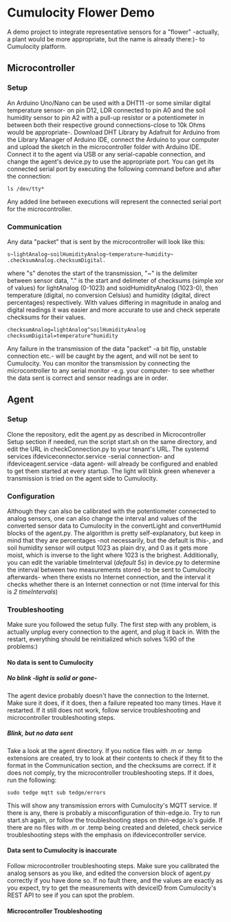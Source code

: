 # Cumulocity Flower Demo
A demo project to integrate representative sensors for a "flower" -actually, a plant would be more appropriate, but the name is already there:)- to Cumulocity platform.
## Microcontroller
### Setup
An Arduino Uno/Nano can be used with a DHT11 -or some similar digital temperature sensor- on pin D12,  LDR connected to pin A0 and the soil humidity sensor to pin A2 with a pull-up resistor or a potentiometer in between both their respective ground connections-close to 10k Ohms would be appropriate-. Download DHT Library by Adafruit for Arduino from the Library Manager of Arduino IDE, connect the Arduino to your computer and upload the sketch in the microcontroller folder with Arduino IDE. Connect it to the agent via USB or any serial-capable connection, and change the agent's device.py to use the appropriate port. You can get its connected serial port by executing the following command before and after the connection:
```
ls /dev/tty*
```
Any added line between executions will represent the connected serial port for the microcontroller.
### Communication
Any data "packet" that is sent by the microcontroller will look like this:
```
s~lightAnalog~soilHumidityAnalog~temperature~humidity~
.checksumAnalog.checksumDigital.
```
where "s" denotes the start of the transmission, "~" is the delimiter between sensor data, "." is the start and delimeter of checksums (simple xor of values) for lightAnalog (0-1023) and soidHumidityAnalog (1023-0), then temperature (digital, no conversion Celsius) and humidity (digital, direct percentages) respectively. With values differing in magnitude in analog and digital readings it was easier and more accurate to use and check seperate checksums for their values.
```
checksumAnalog=lightAnalog^soilHumidityAnalog
checksumDigital=temperature^humidity
```
Any failure in the transmission of the data "packet" -a bit flip, unstable connection etc.- will be caught by the agent, and will not be sent to Cumulocity. You can monitor the transmission by connecting the microcontroller to any serial monitor -e.g. your computer- to see whether the data sent is correct and sensor readings are in order.
## Agent
### Setup
Clone the repository, edit the agent.py as described in Microcontroller Setup section if needed, run the script start.sh on the same directory, and edit the URL in checkConnection.py to your tenant's URL. The systemd services ifdeviceconnector.service -serial connection- and ifdeviceagent.service -data agent- will already be configured and enabled to get them started at every startup. The light will blink green whenever a transmission is tried on the agent side to Cumulocity.
### Configuration
Although they can also be calibrated with the potentiometer connected to analog sensors, one can also change the interval and values of the converted sensor data to Cumulocity in the convertLight and convertHumid blocks of the agent.py. The algorithm is pretty self-explanatory, but keep in mind that they are percentages -not necessarily, but the default is this-, and soil humidity sensor will output 1023 as plain dry, and 0 as it gets more moist, which is inverse to the light where 1023 is the brighest.
Additionally, you can edit the variable timeInterval (*default 5s*) in device.py to determine the interval between two measurements stored -to be sent to Cumulocity afterwards- when there exists no Internet connection, and the interval it checks whether there is an Internet connection or not (time interval for this is *2 timeIntervals*)
### Troubleshooting
Make sure you followed the setup fully. The first step with any problem, is actually unplug every connection to the agent, and plug it back in. With the restart, everything should be reinitialized which solves %90 of the problems:)
#### No data is sent to Cumulocity
##### No blink -light is solid or gone-
The agent device probably doesn't have the connection to the Internet. Make sure it does, if it does, then a failure repeated too many times. Have it restarted. If it still does not work, follow service troubleshooting and microcontroller troubleshooting steps.
##### Blink, but no data sent
Take a look at the agent directory. If you notice files with .m or .temp extensions are created, try to look at their contents to check if they fit to the format in the Communication section, and the checksums are correct. If it does not comply, try the microcontroller troubleshooting steps. If it does, run the following:
```
sudo tedge mqtt sub tedge/errors
```
This will show any transmission errors with Cumulocity's MQTT service. If there is any, there is probably a misconfiguration of thin-edge.io. Try to run start.sh again, or follow the troubleshooting steps on thin-edge.io's guide.
If there are no files with .m or .temp being created and deleted, check service troubleshooting steps with the emphasis on ifdevicecontroller service.
#### Data sent to Cumulocity is inaccurate
Follow microcontroller troubleshooting steps. Make sure you calibrated the analog sensors as you like, and edited the conversion block of agent.py correctly if you have done so. If no fault there, and the values are exactly as you expect, try to get the measurements with deviceID from Cumulocity's REST API to see if you can spot the problem.
#### Microcontroller Troubleshooting
